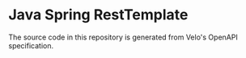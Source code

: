 # Java Spring RestTemplate

The source code in this repository is generated from Velo's OpenAPI specification.